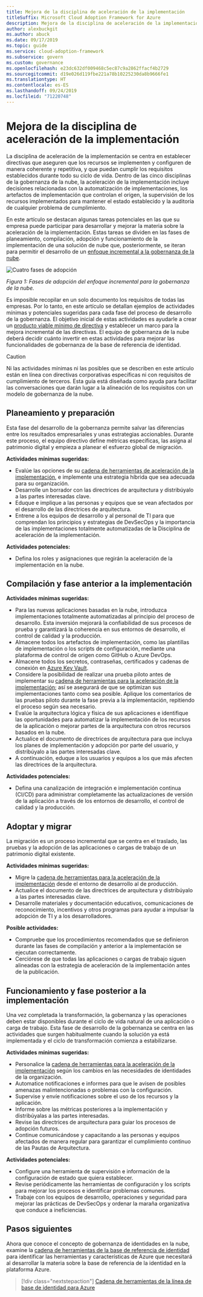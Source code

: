 ```yaml
---
title: Mejora de la disciplina de aceleración de la implementación
titleSuffix: Microsoft Cloud Adoption Framework for Azure
description: Mejora de la disciplina de aceleración de la implementación
author: alexbuckgit
ms.author: abuck
ms.date: 09/17/2019
ms.topic: guide
ms.service: cloud-adoption-framework
ms.subservice: govern
ms.custom: governance
ms.openlocfilehash: e23dc632df009468c5ec87c9a2862ffacf4b2729
ms.sourcegitcommit: d19e026d119fbe221a78b10225230da8b9666fe1
ms.translationtype: HT
ms.contentlocale: es-ES
ms.lasthandoff: 09/24/2019
ms.locfileid: "71220748"
---
```

# <a name="deployment-acceleration-discipline-improvement"></a>Mejora de la disciplina de aceleración de la implementación

La disciplina de aceleración de la implementación se centra en establecer directivas que aseguren que los recursos se implementen y configuren de manera coherente y repetitiva, y que puedan cumplir los requisitos establecidos durante todo su ciclo de vida. Dentro de las cinco disciplinas de la gobernanza de la nube, la aceleración de la implementación incluye decisiones relacionadas con la automatización de implementaciones, los artefactos de implementación que controlan el origen, la supervisión de los recursos implementados para mantener el estado establecido y la auditoría de cualquier problema de cumplimiento.

En este artículo se destacan algunas tareas potenciales en las que su empresa puede participar para desarrollar y mejorar la materia sobre la aceleración de la implementación. Estas tareas se dividen en las fases de planeamiento, compilación, adopción y funcionamiento de la implementación de una solución de nube que, posteriormente, se iteran para permitir el desarrollo de un [enfoque incremental a la gobernanza de la nube](../guides/index.md#an-incremental-approach-to-cloud-governance).

![Cuatro fases de adopción](../../_images/govern/adoption-phases.png)

*Figura 1: Fases de adopción del enfoque incremental para la gobernanza de la nube.*

Es imposible recopilar en un solo documento los requisitos de todas las empresas. Por lo tanto, en este artículo se detallan ejemplos de actividades mínimas y potenciales sugeridas para cada fase del proceso de desarrollo de la gobernanza. El objetivo inicial de estas actividades es ayudarle a crear un [producto viable mínimo de directiva](../guides/index.md#an-incremental-approach-to-cloud-governance) y establecer un marco para la mejora incremental de las directivas. El equipo de gobernanza de la nube deberá decidir cuánto invertir en estas actividades para mejorar las funcionalidades de gobernanza de la base de referencia de identidad.

> [!CAUTION]
> Ni las actividades mínimas ni las posibles que se describen en este artículo están en línea con directivas corporativas específicas ni con requisitos de cumplimiento de terceros. Esta guía está diseñada como ayuda para facilitar las conversaciones que darán lugar a la alineación de los requisitos con un modelo de gobernanza de la nube.

## <a name="planning-and-readiness"></a>Planeamiento y preparación

Esta fase del desarrollo de la gobernanza permite salvar las diferencias entre los resultados empresariales y unas estrategias accionables. Durante este proceso, el equipo directivo define métricas específicas, las asigna al patrimonio digital y empieza a planear el esfuerzo global de migración.

**Actividades mínimas sugeridas:**

- Evalúe las opciones de su [cadena de herramientas de aceleración de la implementación](./toolchain.md), e implemente una estrategia híbrida que sea adecuada para su organización.
- Desarrolle un borrador con las directrices de arquitectura y distribúyalo a las partes interesadas clave.
- Eduque e implique a las personas y equipos que se vean afectados por el desarrollo de las directrices de arquitectura.
- Entrene a los equipos de desarrollo y al personal de TI para que comprendan los principios y estrategias de DevSecOps y la importancia de las implementaciones totalmente automatizadas de la Disciplina de aceleración de la implementación.

**Actividades potenciales:**

- Defina los roles y asignaciones que regirán la aceleración de la implementación en la nube.

## <a name="build-and-predeployment"></a>Compilación y fase anterior a la implementación

**Actividades mínimas sugeridas:**

- Para las nuevas aplicaciones basadas en la nube, introduzca implementaciones totalmente automatizadas al principio del proceso de desarrollo. Esta inversión mejorará la confiabilidad de sus procesos de prueba y garantizará la coherencia en sus entornos de desarrollo, el control de calidad y la producción.
- Almacene todos los artefactos de implementación, como las plantillas de implementación o los scripts de configuración, mediante una plataforma de control de origen como GitHub o Azure DevOps.
- Almacene todos los secretos, contraseñas, certificados y cadenas de conexión en [Azure Key Vault](https://docs.microsoft.com/azure/key-vault).
- Considere la posibilidad de realizar una prueba piloto antes de implementar su [cadena de herramientas para la aceleración de la implementación](./toolchain.md); así se asegurará de que se optimizan sus implementaciones tanto como sea posible. Aplique los comentarios de las pruebas piloto durante la fase previa a la implementación, repitiendo el proceso según sea necesario.
- Evalúe la arquitectura lógica y física de sus aplicaciones e identifique las oportunidades para automatizar la implementación de los recursos de la aplicación o mejorar partes de la arquitectura con otros recursos basados en la nube.
- Actualice el documento de directrices de arquitectura para que incluya los planes de implementación y adopción por parte del usuario, y distribúyalo a las partes interesadas clave.
- A continuación, eduque a los usuarios y equipos a los que más afecten las directrices de la arquitectura.

**Actividades potenciales:**

- Defina una canalización de integración e implementación continua (CI/CD) para administrar completamente las actualizaciones de versión de la aplicación a través de los entornos de desarrollo, el control de calidad y la producción.

## <a name="adopt-and-migrate"></a>Adoptar y migrar

La migración es un proceso incremental que se centra en el traslado, las pruebas y la adopción de las aplicaciones o cargas de trabajo de un patrimonio digital existente.

**Actividades mínimas sugeridas:**

- Migre la [cadena de herramientas para la aceleración de la implementación](./toolchain.md) desde el entorno de desarrollo al de producción.
- Actualice el documento de las directrices de arquitectura y distribúyalo a las partes interesadas clave.
- Desarrolle materiales y documentación educativos, comunicaciones de reconocimiento, incentivos y otros programas para ayudar a impulsar la adopción de TI y a los desarrolladores.

**Posible actividades:**

- Compruebe que los procedimientos recomendados que se definieron durante las fases de compilación y anterior a la implementación se ejecutan correctamente.
- Cerciórese de que todas las aplicaciones o cargas de trabajo siguen alineadas con la estrategia de aceleración de la implementación antes de la publicación.

## <a name="operate-and-post-implementation"></a>Funcionamiento y fase posterior a la implementación

Una vez completada la transformación, la gobernanza y las operaciones deben estar disponibles durante el ciclo de vida natural de una aplicación o carga de trabajo. Esta fase de desarrollo de la gobernanza se centra en las actividades que surgen habitualmente cuando la solución ya está implementada y el ciclo de transformación comienza a estabilizarse.

**Actividades mínimas sugeridas:**

- Personalice la [cadena de herramientas para la aceleración de la implementación](./toolchain.md) según los cambios en las necesidades de identidades de la organización.
- Automatice notificaciones e informes para que le avisen de posibles amenazas malintencionadas o problemas con la configuración.
- Supervise y envíe notificaciones sobre el uso de los recursos y la aplicación.
- Informe sobre las métricas posteriores a la implementación y distribúyalas a las partes interesadas.
- Revise las directrices de arquitectura para guiar los procesos de adopción futuros.
- Continue comunicándose y capacitando a las personas y equipos afectados de manera regular para garantizar el cumplimiento continuo de las Pautas de Arquitectura.

**Actividades potenciales:**

- Configure una herramienta de supervisión e información de la configuración de estado que quiera establecer.
- Revise periódicamente las herramientas de configuración y los scripts para mejorar los procesos e identificar problemas comunes.
- Trabaje con los equipos de desarrollo, operaciones y seguridad para mejorar las prácticas de DevSecOps y ordenar la maraña organizativa que conduce a ineficiencias.

## <a name="next-steps"></a>Pasos siguientes

Ahora que conoce el concepto de gobernanza de identidades en la nube, examine la [cadena de herramientas de la base de referencia de identidad](./toolchain.md) para identificar las herramientas y características de Azure que necesitará al desarrollar la materia sobre la base de referencia de la identidad en la plataforma Azure.

> [!div class="nextstepaction"]
> [Cadena de herramientas de la línea de base de identidad para Azure](./toolchain.md)
